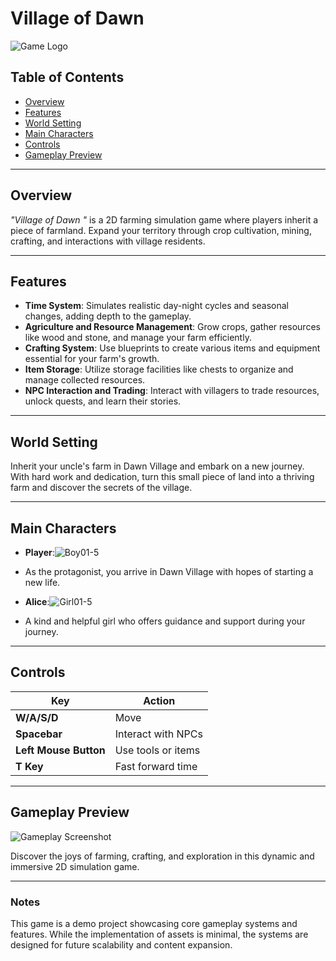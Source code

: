# Village of Dawn  

![Game Logo](https://github.com/user-attachments/assets/98297031-82cc-4b5e-842a-bd7d052049e1)

## Table of Contents  
- [Overview](#overview)  
- [Features](#features)  
- [World Setting](#world-setting)  
- [Main Characters](#main-characters)  
- [Controls](#controls)  
- [Gameplay Preview](#gameplay-preview)  

---

## Overview  
*"Village of Dawn "* is a 2D farming simulation game where players inherit a piece of farmland. Expand your territory through crop cultivation, mining, crafting, and interactions with village residents.  

---

## Features  
- **Time System**: Simulates realistic day-night cycles and seasonal changes, adding depth to the gameplay.  
- **Agriculture and Resource Management**: Grow crops, gather resources like wood and stone, and manage your farm efficiently.  
- **Crafting System**: Use blueprints to create various items and equipment essential for your farm's growth.  
- **Item Storage**: Utilize storage facilities like chests to organize and manage collected resources.  
- **NPC Interaction and Trading**: Interact with villagers to trade resources, unlock quests, and learn their stories.  

---

## World Setting  
Inherit your uncle's farm in Dawn Village and embark on a new journey. With hard work and dedication, turn this small piece of land into a thriving farm and discover the secrets of the village.  

---

## Main Characters  
- **Player**:![Boy01-5](https://github.com/user-attachments/assets/594de52d-34d1-4a4a-9fe6-0b83c3d1bfc8)
- As the protagonist, you arrive in Dawn Village with hopes of starting a new life. 
 
- **Alice**:![Girl01-5](https://github.com/user-attachments/assets/dfcc404a-63ab-4e13-9899-dafa439febdb)
- A kind and helpful girl who offers guidance and support during your journey. 
 

---

## Controls  
| Key                  | Action                    |
|----------------------|---------------------------|
| **W/A/S/D**          | Move                     |
| **Spacebar**         | Interact with NPCs        |
| **Left Mouse Button**| Use tools or items        |
| **T Key**            | Fast forward time         |

---

## Gameplay Preview  
![Gameplay Screenshot](images/gameplay.png) <!-- 添加游戏截图的占位符 -->

Discover the joys of farming, crafting, and exploration in this dynamic and immersive 2D simulation game.  

---

### Notes  
This game is a demo project showcasing core gameplay systems and features. While the implementation of assets is minimal, the systems are designed for future scalability and content expansion.  
